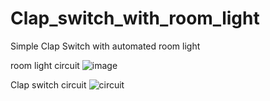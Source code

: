 # Clap_switch_with_room_light
Simple Clap Switch with automated room light

room light circuit
![image](https://user-images.githubusercontent.com/115942605/230751664-cc858b47-8ee4-43e4-925d-bfca571f8ed3.png)

Clap switch circuit
![circuit](https://user-images.githubusercontent.com/115942605/230751682-5cd6a492-eab7-4b50-84ea-b8a93071610e.jpg)
